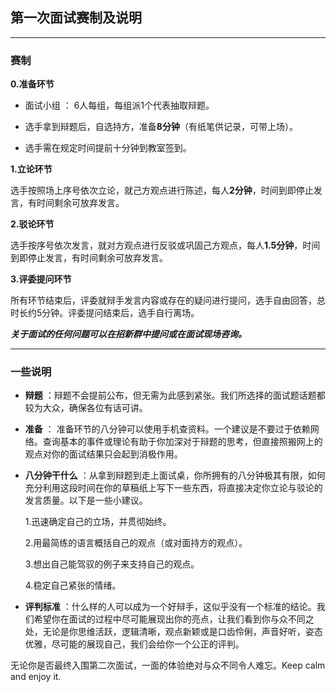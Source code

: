 ## 第一次面试赛制及说明

***

### 赛制

**0.准备环节**

- 面试小组 ： 6人每组，每组派1个代表抽取辩题。

- 选手拿到辩题后，自选持方，准备**8分钟**（有纸笔供记录，可带上场）。

- 选手需在规定时间提前十分钟到教室签到。

**1.立论环节**

选手按照场上序号依次立论，就己方观点进行陈述，每人**2分钟**，时间到即停止发言，有时间剩余可放弃发言。

**2.驳论环节**

选手按序号依次发言，就对方观点进行反驳或巩固己方观点，每人**1.5分钟**，时间到即停止发言，有时间剩余可放弃发言。

**3.评委提问环节**

所有环节结束后，评委就辩手发言内容或存在的疑问进行提问，选手自由回答，总时长约5分钟。评委提问结束后，选手自行离场。


**_关于面试的任何问题可以在招新群中提问或在面试现场咨询。_**

***

### 一些说明

- **辩题** ：辩题不会提前公布，但无需为此感到紧张。我们所选择的面试题话题都较为大众，确保各位有话可讲。

- **准备** ： 准备环节的八分钟可以使用手机查资料。一个建议是不要过于依赖网络。查询基本的事件或理论有助于你加深对于辩题的思考，但直接照搬网上的观点对你的面试结果只会起到消极作用。

- **八分钟干什么** ：从拿到辩题到走上面试桌，你所拥有的八分钟极其有限，如何充分利用这段时间在你的草稿纸上写下一些东西，将直接决定你立论与驳论的发言质量。以下是一些小建议。

    1.迅速确定自己的立场，并贯彻始终。

    2.用最简练的语言概括自己的观点（或对面持方的观点）。

    3.想出自己能驾驭的例子来支持自己的观点。

    4.稳定自己紧张的情绪。


- **评判标准** ：什么样的人可以成为一个好辩手，这似乎没有一个标准的结论。我们希望你在面试的过程中尽可能展现出你的亮点，让我们看到你与众不同之处，无论是你思维活跃，逻辑清晰，观点新颖或是口齿伶俐，声音好听，姿态优雅，尽可能的展现自己，我们会给你一个公正的评判。


无论你是否最终入围第二次面试，一面的体验绝对与众不同令人难忘。Keep calm and enjoy it.
